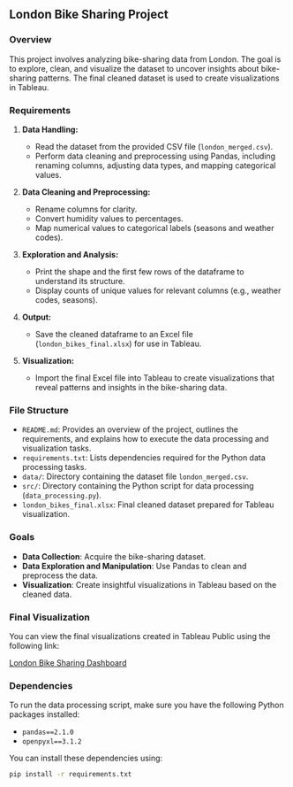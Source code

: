 ## London Bike Sharing Project

### Overview

This project involves analyzing bike-sharing data from London. The goal is to explore, clean, and visualize the dataset to uncover insights about bike-sharing patterns. The final cleaned dataset is used to create visualizations in Tableau.

### Requirements

1. **Data Handling:**
   - Read the dataset from the provided CSV file (`london_merged.csv`).
   - Perform data cleaning and preprocessing using Pandas, including renaming columns, adjusting data types, and mapping categorical values.

2. **Data Cleaning and Preprocessing:**
   - Rename columns for clarity.
   - Convert humidity values to percentages.
   - Map numerical values to categorical labels (seasons and weather codes).

3. **Exploration and Analysis:**
   - Print the shape and the first few rows of the dataframe to understand its structure.
   - Display counts of unique values for relevant columns (e.g., weather codes, seasons).

4. **Output:**
   - Save the cleaned dataframe to an Excel file (`london_bikes_final.xlsx`) for use in Tableau.

5. **Visualization:**
   - Import the final Excel file into Tableau to create visualizations that reveal patterns and insights in the bike-sharing data.

### File Structure

- `README.md`: Provides an overview of the project, outlines the requirements, and explains how to execute the data processing and visualization tasks.
- `requirements.txt`: Lists dependencies required for the Python data processing tasks.
- `data/`: Directory containing the dataset file `london_merged.csv`.
- `src/`: Directory containing the Python script for data processing (`data_processing.py`).
- `london_bikes_final.xlsx`: Final cleaned dataset prepared for Tableau visualization.

### Goals

- **Data Collection**: Acquire the bike-sharing dataset.
- **Data Exploration and Manipulation**: Use Pandas to clean and preprocess the data.
- **Visualization**: Create insightful visualizations in Tableau based on the cleaned data.

### Final Visualization

You can view the final visualizations created in Tableau Public using the following link:

[London Bike Sharing Dashboard](https://public.tableau.com/app/profile/paige.leeseberg/viz/LondonBikeRides_17223759852780/Dashboard1)

### Dependencies

To run the data processing script, make sure you have the following Python packages installed:

- `pandas==2.1.0`
- `openpyxl==3.1.2`

You can install these dependencies using:

```bash
pip install -r requirements.txt
